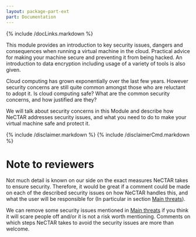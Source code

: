 ```yaml
---
layout: package-part-ext
part: Documentation
---
```

{% include /docLinks.markdown %}

This module provides an introduction to key security issues, dangers and consequences when running a virtual machine in the cloud. Practical advice for making your machine secure and preventing it from being hacked. An introduction to data encryption including usage of a variety of tools is also given.

Cloud computing has grown exponentially over the last few years. However security concerns are still quite common amongst those who are reluctant to adopt it. Is cloud computing safe? What are the common security concerns, and how justified are they?

We will talk about security concerns in this Module and describe how NeCTAR addresses security issues, and what you need to do to make your virtual machine safe and protect it.


{% include /disclaimer.markdown %}
{% include /disclaimerCmd.markdown %}

# Note to reviewers

Not much detail is known on our side on the exact measures NeCTAR takes to ensure security. Therefore, it would be great if a comment could be made on each of the described security issues on how NeCTAR handles this, and what the user will be responsible for (In particular in section [Main threats](concerns.html)).

We can remove some security issues mentioned in [Main threats](concerns.html) if you think it will scare people off and/or it is not a risk worth mentioning. Comments on which steps NeCTAR takes to avoid the security issues are more than welcome.


